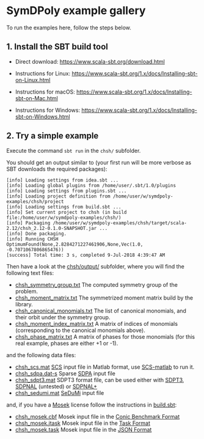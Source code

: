 # SymDPoly example gallery

To run the examples here, follow the steps below.

## 1. Install the SBT build tool

- Direct download: https://www.scala-sbt.org/download.html

- Instructions for Linux: https://www.scala-sbt.org/1.x/docs/Installing-sbt-on-Linux.html

- Instructions for macOS: https://www.scala-sbt.org/1.x/docs/Installing-sbt-on-Mac.html

- Instructions for Windows: https://www.scala-sbt.org/1.x/docs/Installing-sbt-on-Windows.html

## 2. Try a simple example

Execute the command `sbt run` in the `chsh/` subfolder.

You should get an output similar to (your first run will be more verbose as SBT downloads the required packages):

```
[info] Loading settings from idea.sbt ...
[info] Loading global plugins from /home/user/.sbt/1.0/plugins
[info] Loading settings from plugins.sbt ...
[info] Loading project definition from /home/user/w/symdpoly-examples/chsh/project
[info] Loading settings from build.sbt ...
[info] Set current project to chsh (in build file:/home/user/w/symdpoly-examples/chsh/)
[info] Packaging /home/user/w/symdpoly-examples/chsh/target/scala-2.12/chsh_2.12-0.1.0-SNAPSHOT.jar ...
[info] Done packaging.
[info] Running CHSH 
OptimumFound(None,2.8284271227461906,None,Vec(1.0, -0.7071067806865476))
[success] Total time: 3 s, completed 9-Jul-2018 4:39:47 AM
```

Then have a look at the [chsh/output/](https://github.com/denisrosset/symdpoly-examples/tree/master/chsh/output) subfolder, where you will find the following text files:

- [chsh_symmetry_group.txt](https://github.com/denisrosset/symdpoly-examples/blob/master/chsh/output/chsh_symmetry_group.txt) The computed symmetry group of the problem.
- [chsh_moment_matrix.txt](https://github.com/denisrosset/symdpoly-examples/blob/master/chsh/output/chsh_moment_matrix.txt) The symmetrized moment matrix build by the library.
- [chsh_canonical_monomials.txt](https://github.com/denisrosset/symdpoly-examples/blob/master/chsh/output/chsh_canonical_monomials.txt) The list of canonical monomials, and their orbit under the symmetry group.
- [chsh_moment_index_matrix.txt](https://github.com/denisrosset/symdpoly-examples/blob/master/chsh/output/chsh_moment_index_matrix.txt) A matrix of indices of monomials (corresponding to the canonical monomials above).
- [chsh_phase_matrix.txt](https://github.com/denisrosset/symdpoly-examples/blob/master/chsh/output/chsh_phase_matrix.txt) A matrix of phases for those monomials (for this real example, phases are either +1 or -1).

and the following data files:

- [chsh_scs.mat](https://github.com/denisrosset/symdpoly-examples/blob/master/chsh/output/chsh_scs.mat) [SCS](https://github.com/cvxgrp/scs) input file in Matlab format, use [SCS-matlab](https://github.com/bodono/scs-matlab) to run it.
- [chsh_sdpa.dat-s](https://github.com/denisrosset/symdpoly-examples/blob/master/chsh/output/chsh_sdpa.dat-s) Sparse [SDPA](http://sdpa.sourceforge.net/) input file
- [chsh_sdpt3.mat](https://github.com/denisrosset/symdpoly-examples/blob/master/chsh/output/chsh_sdpt3.mat) SDPT3 format file, can be used either with [SDPT3](http://www.math.nus.edu.sg/~mattohkc/sdpt3.html), [SDPNAL](http://www.math.nus.edu.sg/~mattohkc/SDPNAL.html) (untested) or [SDPNAL+](http://www.math.nus.edu.sg/~mattohkc/SDPNALplus.html)
- [chsh_sedumi.mat](https://github.com/denisrosset/symdpoly-examples/blob/master/chsh/output/chsh_sedumi.mat) [SeDuMi](http://sedumi.ie.lehigh.edu/) input file

and, if you have a [Mosek](https://www.mosek.com/) license follow the instructions in [build.sbt](https://github.com/denisrosset/symdpoly-examples/blob/master/chsh/build.sbt):

- [chsh_mosek.cbf](https://github.com/denisrosset/symdpoly-examples/blob/master/chsh/output/chsh_mosek.cbf) Mosek input file in the [Conic Benchmark Format](https://docs.mosek.com/8.1/toolbox/cbf-format.html#doc-shared-cbfformat)
- [chsh_mosek.jtask](https://github.com/denisrosset/symdpoly-examples/blob/master/chsh/output/chsh_mosek.jtask) Mosek input file in the [Task Format](https://docs.mosek.com/8.1/toolbox/task-format.html#doc-shared-taskformat)
- [chsh_mosek.task](https://github.com/denisrosset/symdpoly-examples/blob/master/chsh/output/chsh_mosek.task) Mosek input file in the [JSON Format](https://docs.mosek.com/8.1/toolbox/json-format.html#doc-shared-jtaskformat)
